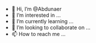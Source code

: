 - 👋 Hi, I’m @Abdunaer
- 👀 I’m interested in ...
- 🌱 I’m currently learning ...
- 💞️ I’m looking to collaborate on ...
- 📫 How to reach me ...

<!---
Abdunaer/Abdunaer is a ✨ special ✨ repository because its `README.md` (this file) appears on your GitHub profile.
You can click the Preview link to take a look at your changes.
--->
